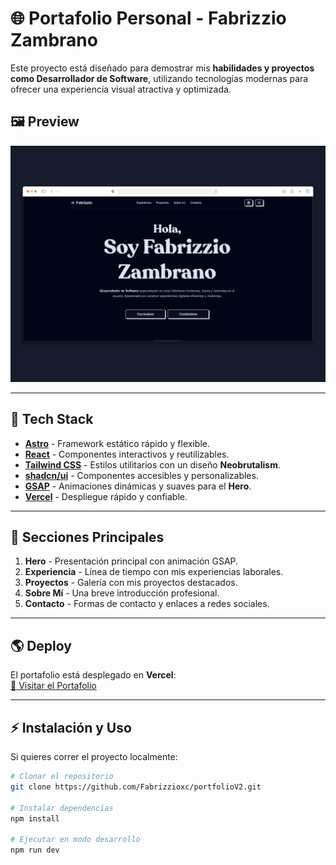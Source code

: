 # 🌐 Portafolio Personal - Fabrizzio Zambrano
 
Este proyecto está diseñado para demostrar mis **habilidades y proyectos como Desarrollador de Software**, utilizando tecnologías modernas para ofrecer una experiencia visual atractiva y optimizada.

## 🖼 **Preview**

![Preview del Portafolio](./public/assets/preview.png)  


---

## 🚀 **Tech Stack**
- **[Astro](https://astro.build/)** - Framework estático rápido y flexible.
- **[React](https://react.dev/)** - Componentes interactivos y reutilizables.
- **[Tailwind CSS](https://tailwindcss.com/)** - Estilos utilitarios con un diseño **Neobrutalism**.
- **[shadcn/ui](https://ui.shadcn.com/)** - Componentes accesibles y personalizables.
- **[GSAP](https://gsap.com/)** - Animaciones dinámicas y suaves para el **Hero**.
- **[Vercel](https://vercel.com/)** - Despliegue rápido y confiable.


---

## 📂 **Secciones Principales**
1. **Hero** - Presentación principal con animación GSAP.  
2. **Experiencia** - Línea de tiempo con mis experiencias laborales.  
3. **Proyectos** - Galería con mis proyectos destacados.  
4. **Sobre Mí** - Una breve introducción profesional.  
5. **Contacto** - Formas de contacto y enlaces a redes sociales.

---

## 🌎 **Deploy**
El portafolio está desplegado en **Vercel**:  
[🔗 Visitar el Portafolio](https://portfolio-fabrizziozambrano.vercel.app)

---

## ⚡ **Instalación y Uso**
Si quieres correr el proyecto localmente:

```bash
# Clonar el repositorio
git clone https://github.com/Fabrizzioxc/portfolioV2.git

# Instalar dependencias
npm install

# Ejecutar en modo desarrollo
npm run dev
